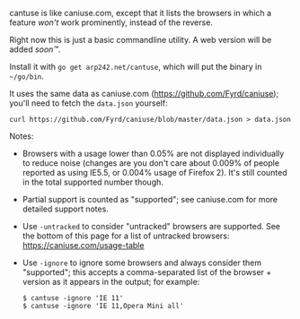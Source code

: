 cantuse is like caniuse.com, except that it lists the browsers in which a
feature *won't* work prominently, instead of the reverse.

Right now this is just a basic commandline utility. A web version will be added
*soon™*.

Install it with `go get arp242.net/cantuse`, which will put the binary in
`~/go/bin`.

It uses the same data as caniuse.com (https://github.com/Fyrd/caniuse); you'll
need to fetch the `data.json` yourself:

    curl https://github.com/Fyrd/caniuse/blob/master/data.json > data.json

Notes:

- Browsers with a usage lower than 0.05% are not displayed individually to
  reduce noise (changes are you don't care about 0.009% of people reported as
  using IE5.5, or 0.004% usage of Firefox 2). It's still counted in the total
  supported number though.

- Partial support is counted as "supported"; see caniuse.com for more detailed
  support notes.

- Use `-untracked` to consider "untracked" browsers are supported. See the
  bottom of this page for a list of untracked browsers: https://caniuse.com/usage-table

- Use `-ignore` to ignore some browsers and always consider them "supported";
  this accepts a comma-separated list of the browser + version as it appears in
  the output; for example:

      $ cantuse -ignore 'IE 11'
      $ cantuse -ignore 'IE 11,Opera Mini all'
